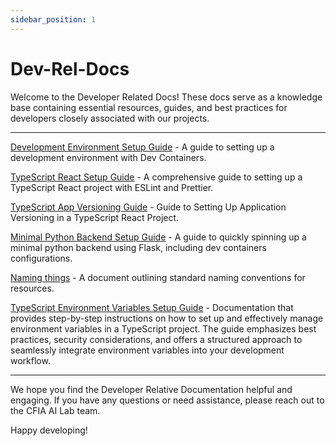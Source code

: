 ```yaml
---
sidebar_position: 1
---
```


# Dev-Rel-Docs
Welcome to the Developer Related Docs! These docs serve as a knowledge base containing essential resources, guides, and best practices for developers closely associated with our projects.

---

[Development Environment Setup Guide](https://github.com/ai-cfia/dev-rel-docs/blob/main/Development-Environment-Setup-Guide/DEV-ENV-SETUP.md) - A guide to setting up a development environment with Dev Containers.

[TypeScript React Setup Guide](https://github.com/ai-cfia/dev-rel-docs/blob/main/TypeScript-React-Setup-Guide/REACTSETUP.md) - A comprehensive guide to setting up a TypeScript React project with ESLint and Prettier.

[TypeScript App Versioning Guide](https://github.com/ai-cfia/dev-rel-docs/blob/main/TypeScript-AppVersion/APPVERSION-SETUP.md) - Guide to Setting Up Application Versioning in a TypeScript React Project.

[Minimal Python Backend Setup Guide](https://github.com/ai-cfia/dev-rel-docs/blob/main/Minimal-Backend-Setup-Guides/PYTHON-BACKEND-SETUP.md) - A guide to quickly spinning up a minimal python backend using Flask, including dev containers configurations.

[Naming things](https://github.com/ai-cfia/dev-rel-docs/blob/main/Naming-Conventions/NAMING-RESOURCES.md) - A document outlining standard naming conventions for resources.

[TypeScript Environment Variables Setup Guide](https://github.com/ai-cfia/dev-rel-docs/blob/main/TypeScript-EnvironmentVariables/ENVIRONMENT-VARIABLES-SETUP.md) - Documentation that provides step-by-step instructions on how to set up and effectively manage environment variables in a TypeScript project. The guide emphasizes best practices, security considerations, and offers a structured approach to seamlessly integrate environment variables into your development workflow.

---

We hope you find the Developer Relative Documentation helpful and engaging. If you have any questions or need assistance, please reach out to the CFIA AI Lab team.

Happy developing!